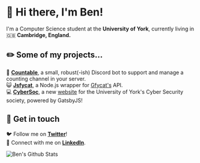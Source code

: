 # 👋 Hi there, I'm Ben! 

I'm a Computer Science student at the **University of York**, currently living in 🇬🇧 **Cambridge, England.**

## ✏️ Some of my projects...
🤖 [**Countable**](https://github.com/silverben10/countable), a small, robust(-ish) Discord bot to support and manage a counting channel in your server.  
😺 [**Jsfycat**](https://github.com/silverben10/jsfycat), a Node.js wrapper for [Gfycat's](https://gfycat.com) API.  
💻 [**CyberSoc**](https://github.com/CyberSocYork/cybersocyork.github.io), a new [website](https://cybersoc.co.uk) for the University of York's Cyber Security society, powered by GatsbyJS!

## 💬 Get in touch
🐦 Follow me on [**Twitter**](https://twitter.com/bensilverman_)!  
🔗 Connect with me on [**LinkedIn**](https://www.linkedin.com/in/ben-silverman/).

![Ben's Github Stats](https://github-readme-stats.vercel.app/api?username=silverben10&count_private=true&show_icons=true&theme=react)
